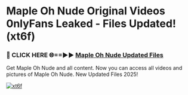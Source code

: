 # Maple Oh Nude Original Videos 0nlyFans Leaked - Files Updated! (xt6f)

<h3>🔴 CLICK HERE 🌐==►► <a href="https://tinyurl.com/52m3yx9h" rel="nofollow">Maple Oh Nude Updated Files</a></h3>

Get Maple Oh Nude and all content. Now you can access all videos and pictures of Maple Oh Nude. New Updated Files 2025!

[![xt6f](https://i.imgur.com/TnHtlc8.gif)](https://tinyurl.com/52m3yx9h)
